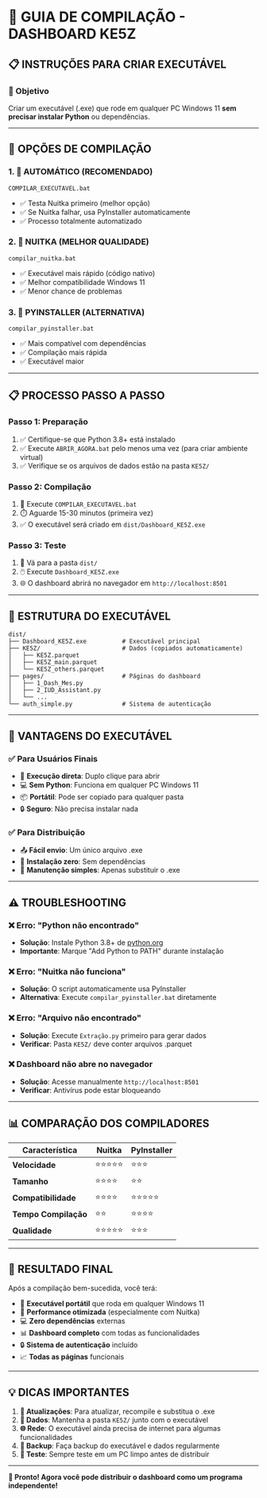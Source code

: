 # 🚀 GUIA DE COMPILAÇÃO - DASHBOARD KE5Z

## 📋 **INSTRUÇÕES PARA CRIAR EXECUTÁVEL**

### **🎯 Objetivo**
Criar um executável (.exe) que rode em qualquer PC Windows 11 **sem precisar instalar Python** ou dependências.

---

## **🔧 OPÇÕES DE COMPILAÇÃO**

### **1. 🥇 AUTOMÁTICO (RECOMENDADO)**
```batch
COMPILAR_EXECUTAVEL.bat
```
- ✅ Testa Nuitka primeiro (melhor opção)
- ✅ Se Nuitka falhar, usa PyInstaller automaticamente
- ✅ Processo totalmente automatizado

### **2. 🥈 NUITKA (MELHOR QUALIDADE)**
```batch
compilar_nuitka.bat
```
- ✅ Executável mais rápido (código nativo)
- ✅ Melhor compatibilidade Windows 11
- ✅ Menor chance de problemas

### **3. 🥉 PYINSTALLER (ALTERNATIVA)**
```batch
compilar_pyinstaller.bat
```
- ✅ Mais compatível com dependências
- ✅ Compilação mais rápida
- ✅ Executável maior

---

## **📋 PROCESSO PASSO A PASSO**

### **Passo 1: Preparação**
1. ✅ Certifique-se que Python 3.8+ está instalado
2. ✅ Execute `ABRIR_AGORA.bat` pelo menos uma vez (para criar ambiente virtual)
3. ✅ Verifique se os arquivos de dados estão na pasta `KE5Z/`

### **Passo 2: Compilação**
1. 🚀 Execute `COMPILAR_EXECUTAVEL.bat`
2. ⏱️ Aguarde 15-30 minutos (primeira vez)
3. ✅ O executável será criado em `dist/Dashboard_KE5Z.exe`

### **Passo 3: Teste**
1. 📁 Vá para a pasta `dist/`
2. 🖱️ Execute `Dashboard_KE5Z.exe`
3. 🌐 O dashboard abrirá no navegador em `http://localhost:8501`

---

## **📁 ESTRUTURA DO EXECUTÁVEL**

```
dist/
├── Dashboard_KE5Z.exe          # Executável principal
├── KE5Z/                       # Dados (copiados automaticamente)
│   ├── KE5Z.parquet
│   ├── KE5Z_main.parquet
│   └── KE5Z_others.parquet
├── pages/                      # Páginas do dashboard
│   ├── 1_Dash_Mes.py
│   ├── 2_IUD_Assistant.py
│   └── ...
└── auth_simple.py              # Sistema de autenticação
```

---

## **🎯 VANTAGENS DO EXECUTÁVEL**

### **✅ Para Usuários Finais**
- 🚀 **Execução direta**: Duplo clique para abrir
- 💻 **Sem Python**: Funciona em qualquer PC Windows 11
- 📦 **Portátil**: Pode ser copiado para qualquer pasta
- 🔒 **Seguro**: Não precisa instalar nada

### **✅ Para Distribuição**
- 📤 **Fácil envio**: Um único arquivo .exe
- 🎯 **Instalação zero**: Sem dependências
- 🔧 **Manutenção simples**: Apenas substituir o .exe

---

## **⚠️ TROUBLESHOOTING**

### **❌ Erro: "Python não encontrado"**
- **Solução**: Instale Python 3.8+ de [python.org](https://python.org/downloads)
- **Importante**: Marque "Add Python to PATH" durante instalação

### **❌ Erro: "Nuitka não funciona"**
- **Solução**: O script automaticamente usa PyInstaller
- **Alternativa**: Execute `compilar_pyinstaller.bat` diretamente

### **❌ Erro: "Arquivo não encontrado"**
- **Solução**: Execute `Extração.py` primeiro para gerar dados
- **Verificar**: Pasta `KE5Z/` deve conter arquivos .parquet

### **❌ Dashboard não abre no navegador**
- **Solução**: Acesse manualmente `http://localhost:8501`
- **Verificar**: Antivírus pode estar bloqueando

---

## **📊 COMPARAÇÃO DOS COMPILADORES**

| Característica | Nuitka | PyInstaller |
|----------------|--------|-------------|
| **Velocidade** | ⭐⭐⭐⭐⭐ | ⭐⭐⭐ |
| **Tamanho** | ⭐⭐⭐⭐ | ⭐⭐ |
| **Compatibilidade** | ⭐⭐⭐⭐ | ⭐⭐⭐⭐⭐ |
| **Tempo Compilação** | ⭐⭐ | ⭐⭐⭐⭐ |
| **Qualidade** | ⭐⭐⭐⭐⭐ | ⭐⭐⭐ |

---

## **🎉 RESULTADO FINAL**

Após a compilação bem-sucedida, você terá:

- 📁 **Executável portátil** que roda em qualquer Windows 11
- 🚀 **Performance otimizada** (especialmente com Nuitka)
- 💻 **Zero dependências** externas
- 📊 **Dashboard completo** com todas as funcionalidades
- 🔒 **Sistema de autenticação** incluído
- 📈 **Todas as páginas** funcionais

---

## **💡 DICAS IMPORTANTES**

1. **🔄 Atualizações**: Para atualizar, recompile e substitua o .exe
2. **📁 Dados**: Mantenha a pasta `KE5Z/` junto com o executável
3. **🌐 Rede**: O executável ainda precisa de internet para algumas funcionalidades
4. **💾 Backup**: Faça backup do executável e dados regularmente
5. **🔧 Teste**: Sempre teste em um PC limpo antes de distribuir

---

**🎯 Pronto! Agora você pode distribuir o dashboard como um programa independente!**





